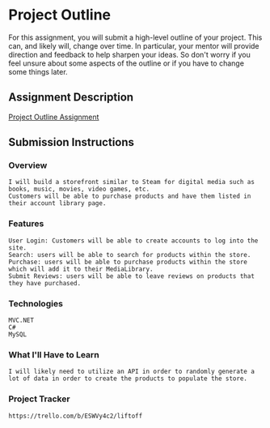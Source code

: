 # Project Outline
For this assignment, you will submit a high-level outline of your project. This can, and likely will, change over time. In particular, your mentor will provide direction and feedback to help sharpen your ideas. So don't worry if you feel unsure about some aspects of the outline or if you have to change some things later.

## Assignment Description
[Project Outline Assignment](https://education.launchcode.org/liftoff/modules/assignments/project-outline)

## Submission Instructions

### Overview
	I will build a storefront similar to Steam for digital media such as books, music, movies, video games, etc. 
	Customers will be able to purchase products and have them listed in their account library page.

### Features
	User Login: Customers will be able to create accounts to log into the site.
	Search: users will be able to search for products within the store.
	Purchase: users will be able to purchase products within the store which will add it to their MediaLibrary.
	Submit Reviews: users will be able to leave reviews on products that they have purchased.


### Technologies
	MVC.NET
	C#
	MySQL


### What I'll Have to Learn
	I will likely need to utilize an API in order to randomly generate a lot of data in order to create the products to populate the store.

### Project Tracker
	https://trello.com/b/ESWVy4c2/liftoff
